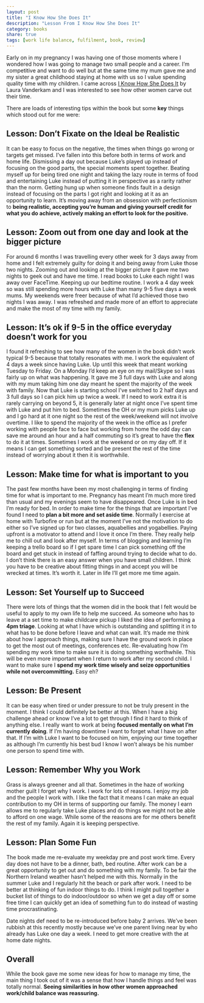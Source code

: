 ```yaml
---
layout: post
title: "I Know How She Does It"
description: "Lesson From I Know How She Does It"
category: books
share: true
tags: [work life balance, fulfilment, book, review]
---
```

Early on in my pregnancy I was having one of those moments where I wondered how I was going to manage two small people and a career. I’m competitive and want to do well but at the same time my mum gave me and my sister a great childhood staying at home with us so I value spending quality time with my children. I came across [I Know How She Does It](http://www.amazon.co.uk/Know-How-She-Does-Successful/dp/159184732X) by Laura Vanderkam and I was interested to see how other women carve out their time.

There are loads of interesting tips within the book but some **key** things which stood out for me were:

## Lesson: Don’t Fixate on the Ideal be Realistic

It can be easy to focus on the negative, the times when things go wrong or targets get missed. I’ve fallen into this before both in terms of work and home life. Dismissing a day out because Luke’s played up instead of focusing on the good parts, the special moments spent together. Beating myself up for being tired one night and taking the lazy route in terms of food and entertaining Luke instead of putting it in perspective as a rarity rather than the norm. Getting hung up when someone finds fault in a design instead of focusing on the parts I got right and looking at it as an opportunity to learn. It’s moving away from an obsession with perfectionism to **being realistic, accepting you’re human and giving yourself credit for what you do achieve, actively making an effort to look for the positive.**

## Lesson: Zoom out from one day and look at the bigger picture

For around 6 months I was travelling every other week for 3 days away from home and I felt extremely guilty for doing it and being away from Luke those two nights. Zooming out and looking at the bigger picture it gave me two nights to geek out and have me time. I read books to Luke each night I was away over FaceTime. Keeping up our bedtime routine. I work a 4 day week so was still spending more hours with Luke than many 9-5 five days a week mums. My weekends were freer because of what I’d achieved those two nights I was away. I was refreshed and made more of an effort to appreciate and make the most of my time with my family.

## Lesson: It’s ok if 9-5 in the office everyday doesn’t work for you

I found it refreshing to see how many of the women in the book didn’t work typical 9-5 because that totally resonates with me. I work the equivalent of 4 days a week since having Luke. Up until this week that meant working Tuesday to Friday. On a Monday I’d keep an eye on my mail/Skype so I was fairly up on what was happening. It gave me 3 full days with Luke and along with my mum taking him one day meant he spent the majority of the week with family. Now that Luke is starting school I’ve switched to 2 half days and 3 full days so I can pick him up twice a week. If I need to work extra it is rarely carrying on beyond 5, it is generally later at night once I’ve spent time with Luke and put him to bed. Sometimes the OH or my mum picks Luke up and I go hard at it one night so the rest of the week/weekend will not involve overtime. I like to spend the majority of the week in the office as I prefer working with people face to face but working from home the odd day can save me around an hour and a half commuting so it’s great to have the **flex** to do it at times. Sometimes I work at the weekend or on my day off. If it means I can get something sorted and be present the rest of the time instead of worrying about it then it is worthwhile.

## Lesson: Make time for what is important to you

The past few months have been my most challenging in terms of finding time for what is important to me. Pregnancy has meant I’m much more tired than usual and my evenings seem to have disappeared. Once Luke is in bed I’m ready for bed. In order to make time for the things that are important I’ve found I need to **plan a bit more and set aside time**. Normally I exercise at home with Turbofire or run but at the moment I’ve not the motivation to do either so I’ve signed up for two classes, aquabellies and yogabellies. Paying upfront is a motivator to attend and I love it once I’m there. They really help me to chill out and look after myself. In terms of blogging and learning I’m keeping a trello board so if I get spare time I can pick something off the board and get stuck in instead of faffing around trying to decide what to do. I don’t think there is an easy answer when you have small children. I think you have to be creative about fitting things in and accept you will be wrecked at times. It’s worth it. Later in life I’ll get more me time again.

## Lesson: Set Yourself up to Succeed

There were lots of things that the women did in the book that I felt would be useful to apply to my own life to help me succeed. As someone who has to leave at a set time to make childcare pickup I liked the idea of performing a **4pm triage**. Looking at what I have which is outstanding and splitting it in to what has to be done before I leave and what can wait. It’s made me think about how I approach things, making sure I have the ground work in place to get the most out of meetings, conferences etc. Re-evaluating how I’m spending my work time to make sure it is doing something worthwhile. This will be even more important when I return to work after my second child. I want to make sure I **spend my work time wisely and seize opportunities while not overcommitting.** Easy eh?

## Lesson: Be Present

It can be easy when tired or under pressure to not be truly present in the moment. I think I could definitely be better at this. When I have a big challenge ahead or know I’ve a lot to get through I find it hard to think of anything else. I really want to work at being **focused mentally on what I’m currently doing**. If I’m having downtime I want to forget what I have on after that. If I’m with Luke I want to be focused on him, enjoying our time together as although I’m currently his best bud I know I won’t always be his number one person to spend time with.

## Lesson: Remember Why you Work

Grass is always greener and all that. Sometimes in the haze of working mother guilt I forget why I work. I work for lots of reasons. I enjoy my job and the people I work with. I like the fact that it means I can make an equal contribution to my OH in terms of supporting our family. The money I earn allows me to regularly take Luke places and do things we might not be able to afford on one wage. While some of the reasons are for me others benefit the rest of my family. Again it is keeping perspective.

## Lesson: Plan Some Fun

The book made me re-evaluate my weekday pre and post work time. Every day does not have to be a dinner, bath, bed routine. After work can be a great opportunity to get out and do something with my family. To be fair the Northern Ireland weather hasn’t helped me with this. Normally in the summer Luke and I regularly hit the beach or park after work. I need to be better at thinking of fun indoor things to do. I think I might pull together a bucket list of things to do indoor/outdoor so when we get a day off or some free time I can quickly get an idea of something fun to do instead of wasting time procrastinating.

Date nights def need to be re-introduced before baby 2 arrives. We’ve been rubbish at this recently mostly because we’ve one parent living near by who already has Luke one day a week. I need to get more creative with the at home date nights.

## Overall

While the book gave me some new ideas for how to manage my time, the main thing I took out of it was a sense that how I handle things and feel was totally normal. **Seeing similarities in how other women approached work/child balance was reassuring.**
